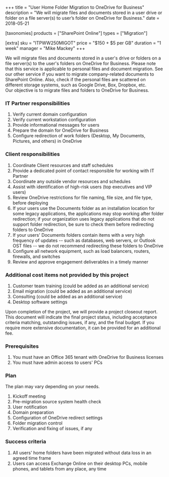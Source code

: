 +++
title = "User Home Folder Migration to OneDrive for Business"
description = "We will migrate files and documents stored in a user drive or folder on a file server(s) to user’s folder on OneDrive for Business."
date = 2018-05-21

[taxonomies]
products = ["SharePoint Online"]
types = ["Migration"]

[extra]
sku = "ITPWW250MIGOT"
price = "$150 + $5 per GB"
duration = "1 week"
manager = "Mike Mackey"
+++

We will migrate files and documents stored in a user's drive or folders
on a file server(s) to the user's folders on OneDrive for Business. Please
note that this service is applicable to personal files and document
migration. See our other service if you want to migrate company-related
documents to SharePoint Online. Also, check if the personal files are
scattered on different storage systems, such as Google Drive, Box,
Dropbox, etc.\
Our objective is to migrate files and folders to OneDrive for Business.

### IT Partner responsibilities

1.  Verify current domain configuration
2.  Verify current workstation configuration
3.  Provide informational messages for users
4.  Prepare the domain for OneDrive for Business
5.  Configure redirection of work folders (Desktop, My Documents,
    Pictures, and others) in OneDrive

### Client responsibilities

1.  Coordinate Client resources and staff schedules
2.  Provide a dedicated point of contact responsible for working with IT
    Partner
3.  Coordinate any outside vendor resources and schedules
4.  Assist with identification of high-risk users (top executives and
    VIP users)
5.  Review OneDrive restrictions for file naming, file size, and file
    type, before deploying
6.  If your users use the Documents folder as an installation location
    for some legacy applications, the applications may stop working
    after folder redirection; if your organization uses legacy
    applications that do not support folder redirection, be sure to
    check them before redirecting folders to OneDrive
7.  If your users' Documents folders contain items with a very high
    frequency of updates -- such as databases, web servers, or Outlook
    OST files -- we do not recommend redirecting these folders to
    OneDrive
8.  Configure all network equipment, such as load balancers, routers,
    firewalls, and switches
9.  Review and approve engagement deliverables in a timely manner

### Additional cost items not provided by this project

1.  Customer team training (could be added as an additional service)
2.  Email migration (could be added as an additional service)
3.  Consulting (could be added as an additional service)
4.  Desktop software settings

Upon completion of the project, we will provide a project closeout
report. This document will indicate the final project status, including
acceptance criteria matching, outstanding issues, if any, and the final budget.
If you require more extensive documentation, it can be provided for an
additional fee.

### Prerequisites

1.  You must have an Office 365 tenant with OneDrive for Business
    licenses
2.  You must have admin access to users' PCs

### Plan

The plan may vary depending on your needs.

1.  Kickoff meeting
2.  Pre-migration source system health check
3.  User notification
4.  Domain preparation
5.  Configuration of OneDrive redirect settings
6.  Folder migration control
7.  Verification and fixing of issues, if any

### Success criteria

1.  All users' home folders have been migrated without data loss in an
    agreed time frame
2.  Users can access Exchange Online on their desktop PCs, mobile phones,
    and tablets from any place, any time
